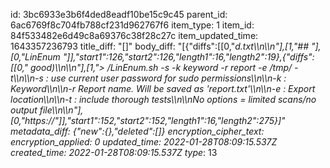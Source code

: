 id: 3bc6933e3b6f4ded8eadf10be15c9c45
parent_id: 6ac6769f8c704fb788cf231d962767f6
item_type: 1
item_id: 84f533482e6d49c8a69376c38f28c27c
item_updated_time: 1643357236793
title_diff: "[]"
body_diff: "[{\"diffs\":[[0,\"_d.txt\\\n\\\n\"],[1,\"## \"],[0,\"LinEnum \"]],\"start1\":126,\"start2\":126,\"length1\":16,\"length2\":19},{\"diffs\":[[0,\" good)\\\n\\\n\"],[1,\"> /LinEnum.sh -s -k keyword -r report -e /tmp/ -t\\\n\\\n-s : use current user password for sudo permissions\\\n\\\n-k : Keyword\\\n\\\n-r Report name. Will be saved as 'report.txt'\\\n\\\n-e : Export location\\\n\\\n-t : include thorough tests\\\n\\\nNo options = limited scans/no output file\\\n\\\n\"],[0,\"https://\"]],\"start1\":152,\"start2\":152,\"length1\":16,\"length2\":275}]"
metadata_diff: {"new":{},"deleted":[]}
encryption_cipher_text: 
encryption_applied: 0
updated_time: 2022-01-28T08:09:15.537Z
created_time: 2022-01-28T08:09:15.537Z
type_: 13